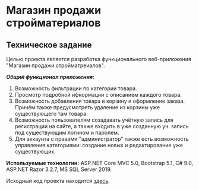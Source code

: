 # Магазин продажи стройматериалов

## Техническое задание
Целью проекта является разработка функционального веб-приложения "Магазин продажи стройматреиалов".

***Общий функционал приложения:***
1. Возможность фильтрации по категории товара.
2. Просмотр подробной ифнормации с описанием каждого товара.
3. Возможность добавления товара в корзину и оформление заказа. Причём также предусмотреть удаление из корзины уже существующего там товара.
4. Возможность пользователям созадавать учётную запись для регистрации на сайте, а также входить в уже созданную уч. запись под существующим логином и паролем.
5. Для аккаунта с правами "администратор" также есть возможность управления категориями: создание новых и редактирование уже существующих.

**Используемые технологии:**
ASP.NET Core MVC 5.0, Bootstrap 5.1, C# 9.0, ASP.NET Razor 3.2.7, MS SQL Server 2019.

Исходный код проекта находится [здесь](https://github.com/umaddame/web_app/tree/main/web_app).
